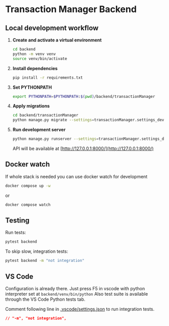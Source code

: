 # Transaction Manager Backend

## Local development workflow

1. **Create and activate a virtual environment**

   ```sh
   cd backend
   python -m venv venv
   source venv/bin/activate
   ```

2. **Install dependencies**

   ```sh
   pip install -r requirements.txt
   ```

3. **Set PYTHONPATH**

   ```sh
   export PYTHONPATH=$PYTHONPATH:$(pwd)/backend/transactionManager
   ```

4. **Apply migrations**

   ```sh
   cd backend/transactionManager
   python manage.py migrate --settings=transactionManager.settings_dev
   ```

5. **Run development server**

   ```sh
   python manage.py runserver --settings=transactionManager.settings_dev
   ```

   API will be available at [http://127.0.0.1:8000/](http://127.0.0.1:8000/)

## Docker watch

If whole stack is needed you can use docker watch for development

```sh
docker compose up -w
```

or

```sh
docker compose watch
```

## Testing

Run tests:

```sh
pytest backend
```

To skip slow, integration tests:

```sh
pytest backend -m "not integration"
```

## VS Code

Configuration is already there.
Just press F5 in vscode with python interpreter set at `backend/venv/bin/python`
Also test suite is available through the VS Code Python tests tab.

Comment following line in [.vscode/settings.json](../.vscode/settings.json#4) to run integration tests.

```json
// "-m", "not integration",
```
